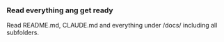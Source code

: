 ### Read everything ang get ready

Read README.md, CLAUDE.md and everything under /docs/ including all subfolders.
